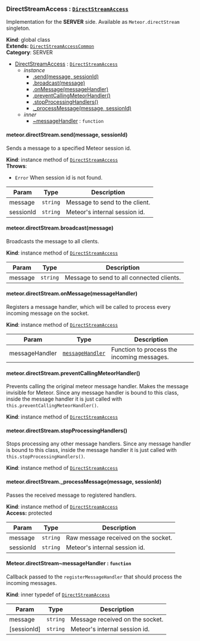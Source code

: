 <a name="DirectStreamAccess"></a>
### DirectStreamAccess : <code>[DirectStreamAccess](#DirectStreamAccess)</code>
Implementation for the **SERVER** side. Available as `Meteor.directStream` singleton.

**Kind**: global class  
**Extends:** <code>[DirectStreamAccessCommon](#DirectStreamAccessCommon)</code>  
**Category**: SERVER  

* [DirectStreamAccess](#DirectStreamAccess) : <code>[DirectStreamAccess](#DirectStreamAccess)</code>
  * _instance_
    * [.send(message, sessionId)](#DirectStreamAccess+send)
    * [.broadcast(message)](#DirectStreamAccess+broadcast)
    * [.onMessage(messageHandler)](#DirectStreamAccessCommon+onMessage)
    * [.preventCallingMeteorHandler()](#DirectStreamAccessCommon+preventCallingMeteorHandler)
    * [.stopProcessingHandlers()](#DirectStreamAccessCommon+stopProcessingHandlers)
    * [._processMessage(message, sessionId)](#DirectStreamAccessCommon+_processMessage)
  * _inner_
    * [~messageHandler](#DirectStreamAccess..messageHandler) : <code>function</code>

<a name="DirectStreamAccess+send"></a>
#### meteor.directStream.send(message, sessionId)
Sends a message to a specified Meteor session id.

**Kind**: instance method of <code>[DirectStreamAccess](#DirectStreamAccess)</code>  
**Throws**:

- <code>Error</code> When session id is not found.


| Param | Type | Description |
| --- | --- | --- |
| message | <code>string</code> | Message to send to the client. |
| sessionId | <code>string</code> | Meteor's internal session id. |

<a name="DirectStreamAccess+broadcast"></a>
#### meteor.directStream.broadcast(message)
Broadcasts the message to all clients.

**Kind**: instance method of <code>[DirectStreamAccess](#DirectStreamAccess)</code>  

| Param | Type | Description |
| --- | --- | --- |
| message | <code>string</code> | Message to send to all connected clients. |

<a name="DirectStreamAccessCommon+onMessage"></a>
#### meteor.directStream.onMessage(messageHandler)
Registers a message handler, which will be called to process every incoming message on the socket.

**Kind**: instance method of <code>[DirectStreamAccess](#DirectStreamAccess)</code>  

| Param | Type | Description |
| --- | --- | --- |
| messageHandler | <code>[messageHandler](#DirectStreamAccess..messageHandler)</code> | Function to process the incoming messages. |

<a name="DirectStreamAccessCommon+preventCallingMeteorHandler"></a>
#### meteor.directStream.preventCallingMeteorHandler()
Prevents calling the original meteor message handler. Makes the message invisible for Meteor.Since any message handler is bound to this class, inside the message handler it is just called with `this.preventCallingMeteorHandler()`.

**Kind**: instance method of <code>[DirectStreamAccess](#DirectStreamAccess)</code>  
<a name="DirectStreamAccessCommon+stopProcessingHandlers"></a>
#### meteor.directStream.stopProcessingHandlers()
Stops processing any other message handlers.Since any message handler is bound to this class, inside the message handler it is just called with `this.stopProcessingHandlers()`.

**Kind**: instance method of <code>[DirectStreamAccess](#DirectStreamAccess)</code>  
<a name="DirectStreamAccessCommon+_processMessage"></a>
#### meteor.directStream._processMessage(message, sessionId)
Passes the received message to registered handlers.

**Kind**: instance method of <code>[DirectStreamAccess](#DirectStreamAccess)</code>  
**Access:** protected  

| Param | Type | Description |
| --- | --- | --- |
| message | <code>string</code> | Raw message received on the socket. |
| sessionId | <code>string</code> | Meteor's internal session id. |

<a name="DirectStreamAccess..messageHandler"></a>
#### Meteor.directStream~messageHandler : <code>function</code>
Callback passed to the `registerMessageHandler` that should process the incoming messages.

**Kind**: inner typedef of <code>[DirectStreamAccess](#DirectStreamAccess)</code>  

| Param | Type | Description |
| --- | --- | --- |
| message | <code>string</code> | Message received on the socket. |
| [sessionId] | <code>string</code> | Meteor's internal session id. |

